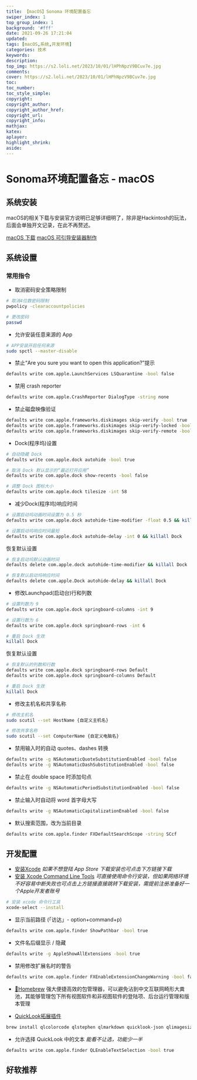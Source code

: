 ```yaml
---
title: 【macOS】Sonoma 环境配置备忘
swiper_index: 1
top_group_index: 1
background: '#fff'
date: 2021-09-26 17:21:04
updated:
tags: [macOS,系统,开发环境]
categories: 技术
keywords:
description:
top_img: https://s2.loli.net/2023/10/01/lHPhNpzV9BCuv7e.jpg
comments:
cover: https://s2.loli.net/2023/10/01/lHPhNpzV9BCuv7e.jpg
toc:
toc_number:
toc_style_simple:
copyright:
copyright_author:
copyright_author_href:
copyright_url:
copyright_info:
mathjax:
katex:
aplayer:
highlight_shrink:
aside:
---
```


# Sonoma环境配置备忘 - macOS

## 系统安装

macOS的相关下载与安装官方说明已足够详细明了，除非是Hackintosh的玩法，后面会单独开文记录，在此不再赘述。

[macOS 下载](https://support.apple.com/zh-cn/HT211683)
[macOS 可引导安装器制作](https://support.apple.com/zh-cn/HT201372)

## 系统设置

### 常用指令

* 取消密码安全策略限制
```bash
# 取消4位数密码限制 
pwpolicy -clearaccountpolicies

# 更改密码
passwd
```

* 允许安装任意来源的 App 
```bash
# APP安装开启任何来源
sudo spctl --master-disable
```

* 禁止“Are you sure you want to open this application?”提示
```bash
defaults write com.apple.LaunchServices LSQuarantine -bool false
```

* 禁用 crash reporter
```bash
defaults write com.apple.CrashReporter DialogType -string none
```

* 禁止磁盘映像验证
```bash
defaults write com.apple.frameworks.diskimages skip-verify -bool true
defaults write com.apple.frameworks.diskimages skip-verify-locked -bool true
defaults write com.apple.frameworks.diskimages skip-verify-remote -bool true
```

* Dock(程序坞)设置
```bash
# 自动隐藏 Dock
defaults write com.apple.dock autohide -bool true

# 取消 Dock 默认显示的“最近打开应用”
defaults write com.apple.dock show-recents -bool false

# 调整 Dock 图标大小
defaults write com.apple.dock tilesize -int 58
```
  * 减少Dock(程序坞)响应时间
  ```bash
# 设置启动坞动画时间设置为 0.5 秒
defaults write com.apple.dock autohide-time-modifier -float 0.5 && killall Dock

# 设置启动坞响应时间最短
defaults write com.apple.dock autohide-delay -int 0 && killall Dock
  ```
  恢复默认设置
  ```bash
# 恢复启动坞默认动画时间
defaults delete com.apple.dock autohide-time-modifier && killall Dock

# 恢复默认启动坞响应时间
defaults delete com.apple.Dock autohide-delay && killall Dock
  ```

* 修改Launchpad(启动台)行和列数
```bash
# 设置列数为 9
defaults write com.apple.dock springboard-columns -int 9

# 设置行数为 6
defaults write com.apple.dock springboard-rows -int 6

# 重启 Dock 生效
killall Dock
```
恢复默认设置
```bash
# 恢复默认的列数和行数
defaults write com.apple.dock springboard-rows Default
defaults write com.apple.dock springboard-columns Default

# 重启 Dock 生效
killall Dock
```

* 修改主机名和共享名称
```bash
# 修改主机名
sudo scutil --set HostName {自定义主机名}

# 修改共享名称
sudo scutil --set ComputerName {自定义电脑名}
```

* 禁用输入时的自动 quotes、dashes 转换

```bash
defaults write -g NSAutomaticQuoteSubstitutionEnabled -bool false
defaults write -g NSAutomaticDashSubstitutionEnabled -bool false
```

* 禁止在 double space 时添加句点
  
```bash
defaults write -g NSAutomaticPeriodSubstitutionEnabled -bool false
```

* 禁止输入时自动将 word 首字母大写
  
```bash
defaults write -g NSAutomaticCapitalizationEnabled -bool false
```

* 默认搜索范围，改为当前目录
  
```bash
defaults write com.apple.finder FXDefaultSearchScope -string SCcf
```

## 开发配置

* [安装Xcode](https://apps.apple.com/cn/app/xcode/id497799835?mt=12)
  *如果不想登陆 App Store 下载安装也可点击下方链接下载*
* [安装 Xcode Command Line Tools](https://developer.apple.com/download/all/?q=xcode)
  *可直接使用命令行安装，但如果网络环境不好容易中断失败也可点击上方链接直接跳转下载安装，需提前注册准备好一个Apple开发者账号*
```bash
# 安装 xcode 命令行工具
xcode-select --install
```

* 显示当前路径 (「访达」- option+command+p)
  
```bash
defaults write com.apple.finder ShowPathbar -bool true
```

* 文件名后缀显示 / 隐藏
  
```bash
defaults write -g AppleShowAllExtensions -bool true
```

* 禁用修改扩展名时的警告
  
```bash
defaults write com.apple.finder FXEnableExtensionChangeWarning -bool false
```

* [🍺Homebrew](https://brew.sh)
强大便捷高效的包管理器，可以避免沾到中文互联网畸形大粪池，其能够管理包下所有视图软件和非视图软件的登陆项、后台运行管理和版本管理


* [QuickLook拓展插件](https://github.com/sindresorhus/quick-look-plugins)

```bash
brew install qlcolorcode qlstephen qlmarkdown quicklook-json qlimagesize suspicious-package apparency quicklookase qlvideo
```

* 允许选择 QuickLook 中的文本
*能看不让选，功能少一半*

```bash
defaults write com.apple.finder QLEnableTextSelection -bool true
```

## 好软推荐